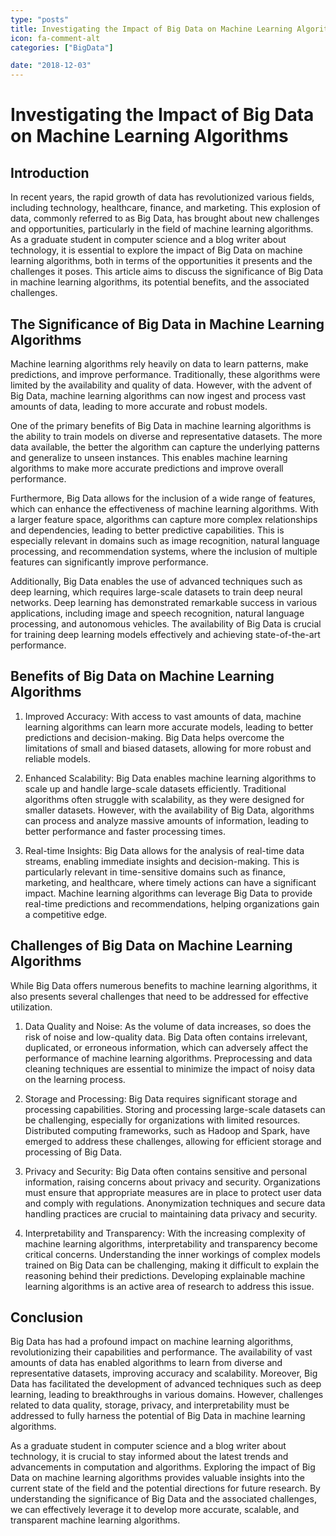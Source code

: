 ```yaml
---
type: "posts"
title: Investigating the Impact of Big Data on Machine Learning Algorithms
icon: fa-comment-alt
categories: ["BigData"]

date: "2018-12-03"
---
```




# Investigating the Impact of Big Data on Machine Learning Algorithms

## Introduction

In recent years, the rapid growth of data has revolutionized various fields, including technology, healthcare, finance, and marketing. This explosion of data, commonly referred to as Big Data, has brought about new challenges and opportunities, particularly in the field of machine learning algorithms. As a graduate student in computer science and a blog writer about technology, it is essential to explore the impact of Big Data on machine learning algorithms, both in terms of the opportunities it presents and the challenges it poses. This article aims to discuss the significance of Big Data in machine learning algorithms, its potential benefits, and the associated challenges.

## The Significance of Big Data in Machine Learning Algorithms

Machine learning algorithms rely heavily on data to learn patterns, make predictions, and improve performance. Traditionally, these algorithms were limited by the availability and quality of data. However, with the advent of Big Data, machine learning algorithms can now ingest and process vast amounts of data, leading to more accurate and robust models.

One of the primary benefits of Big Data in machine learning algorithms is the ability to train models on diverse and representative datasets. The more data available, the better the algorithm can capture the underlying patterns and generalize to unseen instances. This enables machine learning algorithms to make more accurate predictions and improve overall performance.

Furthermore, Big Data allows for the inclusion of a wide range of features, which can enhance the effectiveness of machine learning algorithms. With a larger feature space, algorithms can capture more complex relationships and dependencies, leading to better predictive capabilities. This is especially relevant in domains such as image recognition, natural language processing, and recommendation systems, where the inclusion of multiple features can significantly improve performance.

Additionally, Big Data enables the use of advanced techniques such as deep learning, which requires large-scale datasets to train deep neural networks. Deep learning has demonstrated remarkable success in various applications, including image and speech recognition, natural language processing, and autonomous vehicles. The availability of Big Data is crucial for training deep learning models effectively and achieving state-of-the-art performance.

## Benefits of Big Data on Machine Learning Algorithms

1. Improved Accuracy: With access to vast amounts of data, machine learning algorithms can learn more accurate models, leading to better predictions and decision-making. Big Data helps overcome the limitations of small and biased datasets, allowing for more robust and reliable models.

2. Enhanced Scalability: Big Data enables machine learning algorithms to scale up and handle large-scale datasets efficiently. Traditional algorithms often struggle with scalability, as they were designed for smaller datasets. However, with the availability of Big Data, algorithms can process and analyze massive amounts of information, leading to better performance and faster processing times.

3. Real-time Insights: Big Data allows for the analysis of real-time data streams, enabling immediate insights and decision-making. This is particularly relevant in time-sensitive domains such as finance, marketing, and healthcare, where timely actions can have a significant impact. Machine learning algorithms can leverage Big Data to provide real-time predictions and recommendations, helping organizations gain a competitive edge.

## Challenges of Big Data on Machine Learning Algorithms

While Big Data offers numerous benefits to machine learning algorithms, it also presents several challenges that need to be addressed for effective utilization.

1. Data Quality and Noise: As the volume of data increases, so does the risk of noise and low-quality data. Big Data often contains irrelevant, duplicated, or erroneous information, which can adversely affect the performance of machine learning algorithms. Preprocessing and data cleaning techniques are essential to minimize the impact of noisy data on the learning process.

2. Storage and Processing: Big Data requires significant storage and processing capabilities. Storing and processing large-scale datasets can be challenging, especially for organizations with limited resources. Distributed computing frameworks, such as Hadoop and Spark, have emerged to address these challenges, allowing for efficient storage and processing of Big Data.

3. Privacy and Security: Big Data often contains sensitive and personal information, raising concerns about privacy and security. Organizations must ensure that appropriate measures are in place to protect user data and comply with regulations. Anonymization techniques and secure data handling practices are crucial to maintaining data privacy and security.

4. Interpretability and Transparency: With the increasing complexity of machine learning algorithms, interpretability and transparency become critical concerns. Understanding the inner workings of complex models trained on Big Data can be challenging, making it difficult to explain the reasoning behind their predictions. Developing explainable machine learning algorithms is an active area of research to address this issue.

## Conclusion

Big Data has had a profound impact on machine learning algorithms, revolutionizing their capabilities and performance. The availability of vast amounts of data has enabled algorithms to learn from diverse and representative datasets, improving accuracy and scalability. Moreover, Big Data has facilitated the development of advanced techniques such as deep learning, leading to breakthroughs in various domains. However, challenges related to data quality, storage, privacy, and interpretability must be addressed to fully harness the potential of Big Data in machine learning algorithms.

As a graduate student in computer science and a blog writer about technology, it is crucial to stay informed about the latest trends and advancements in computation and algorithms. Exploring the impact of Big Data on machine learning algorithms provides valuable insights into the current state of the field and the potential directions for future research. By understanding the significance of Big Data and the associated challenges, we can effectively leverage it to develop more accurate, scalable, and transparent machine learning algorithms.